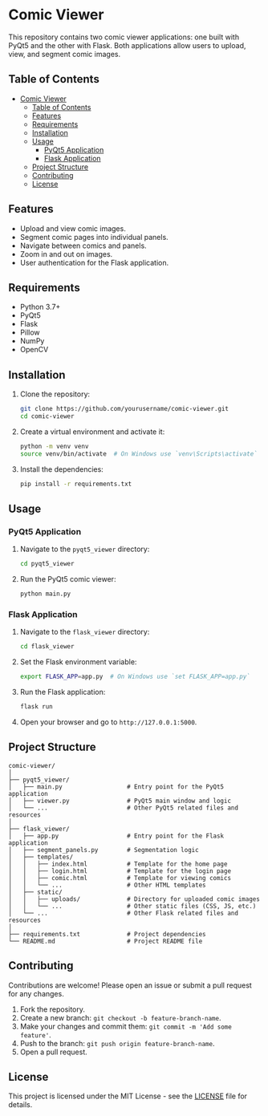 # Comic Viewer

This repository contains two comic viewer applications: one built with PyQt5 and the other with Flask. Both applications allow users to upload, view, and segment comic images.

## Table of Contents

- [Comic Viewer](#comic-viewer)
  - [Table of Contents](#table-of-contents)
  - [Features](#features)
  - [Requirements](#requirements)
  - [Installation](#installation)
  - [Usage](#usage)
    - [PyQt5 Application](#pyqt5-application)
    - [Flask Application](#flask-application)
  - [Project Structure](#project-structure)
  - [Contributing](#contributing)
  - [License](#license)

## Features

- Upload and view comic images.
- Segment comic pages into individual panels.
- Navigate between comics and panels.
- Zoom in and out on images.
- User authentication for the Flask application.

## Requirements

- Python 3.7+
- PyQt5
- Flask
- Pillow
- NumPy
- OpenCV

## Installation

1. Clone the repository:

   ```bash
   git clone https://github.com/yourusername/comic-viewer.git
   cd comic-viewer
   ```

2. Create a virtual environment and activate it:

   ```bash
   python -m venv venv
   source venv/bin/activate  # On Windows use `venv\Scripts\activate`
   ```

3. Install the dependencies:

   ```bash
   pip install -r requirements.txt
   ```

## Usage

### PyQt5 Application

1. Navigate to the `pyqt5_viewer` directory:

   ```bash
   cd pyqt5_viewer
   ```

2. Run the PyQt5 comic viewer:

   ```bash
   python main.py
   ```

### Flask Application

1. Navigate to the `flask_viewer` directory:

   ```bash
   cd flask_viewer
   ```

2. Set the Flask environment variable:

   ```bash
   export FLASK_APP=app.py  # On Windows use `set FLASK_APP=app.py`
   ```

3. Run the Flask application:

   ```bash
   flask run
   ```

4. Open your browser and go to `http://127.0.0.1:5000`.

## Project Structure

```
comic-viewer/
│
├── pyqt5_viewer/
│   ├── main.py                  # Entry point for the PyQt5 application
│   ├── viewer.py                # PyQt5 main window and logic
│   └── ...                      # Other PyQt5 related files and resources
│
├── flask_viewer/
│   ├── app.py                   # Entry point for the Flask application
│   ├── segment_panels.py        # Segmentation logic
│   ├── templates/
│   │   ├── index.html           # Template for the home page
│   │   ├── login.html           # Template for the login page
│   │   ├── comic.html           # Template for viewing comics
│   │   └── ...                  # Other HTML templates
│   ├── static/
│   │   ├── uploads/             # Directory for uploaded comic images
│   │   └── ...                  # Other static files (CSS, JS, etc.)
│   └── ...                      # Other Flask related files and resources
│
├── requirements.txt             # Project dependencies
└── README.md                    # Project README file
```

## Contributing

Contributions are welcome! Please open an issue or submit a pull request for any changes.

1. Fork the repository.
2. Create a new branch: `git checkout -b feature-branch-name`.
3. Make your changes and commit them: `git commit -m 'Add some feature'`.
4. Push to the branch: `git push origin feature-branch-name`.
5. Open a pull request.

## License

This project is licensed under the MIT License - see the [LICENSE](LICENSE) file for details.
